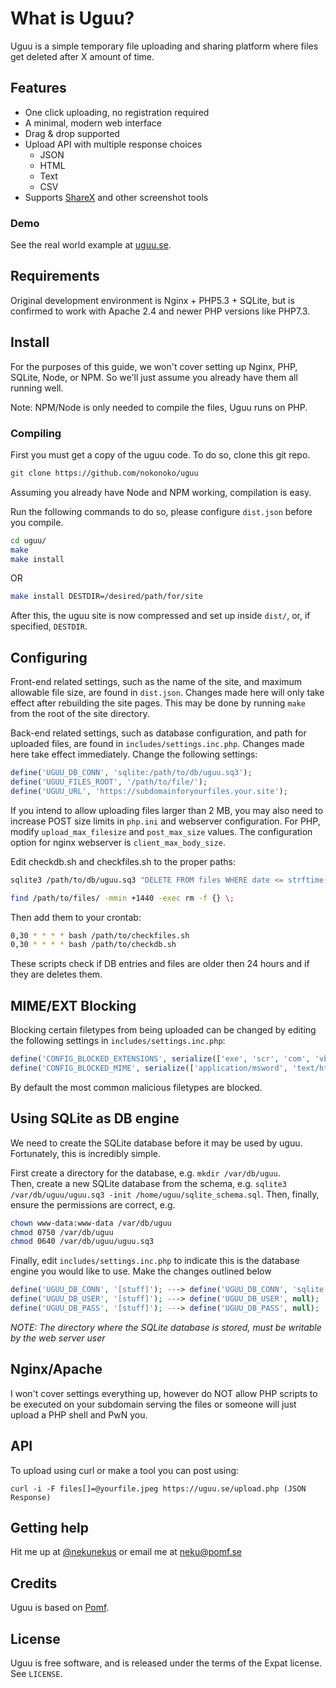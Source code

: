 # What is Uguu?

Uguu is a simple temporary file uploading and sharing platform where files get deleted after X amount of time.

## Features

- One click uploading, no registration required
- A minimal, modern web interface
- Drag & drop supported
- Upload API with multiple response choices
  - JSON
  - HTML
  - Text
  - CSV
- Supports [ShareX](https://getsharex.com/) and other screenshot tools

### Demo

See the real world example at [uguu.se](https://uguu.se).

## Requirements

Original development environment is Nginx + PHP5.3 + SQLite, but is confirmed to
work with Apache 2.4 and newer PHP versions like PHP7.3.

## Install

For the purposes of this guide, we won't cover setting up Nginx, PHP, SQLite,
Node, or NPM. So we'll just assume you already have them all running well.

Note: NPM/Node is only needed to compile the files, Uguu runs on PHP.

### Compiling

First you must get a copy of the uguu code.  To do so, clone this git repo.
```bash
git clone https://github.com/nokonoko/uguu
```

Assuming you already have Node and NPM working, compilation is easy.

Run the following commands to do so, please configure `dist.json` before you compile.
```bash
cd uguu/
make
make install
```
OR
```bash
make install DESTDIR=/desired/path/for/site
```
After this, the uguu site is now compressed and set up inside `dist/`, or, if specified, `DESTDIR`.

## Configuring

Front-end related settings, such as the name of the site, and maximum allowable
file size, are found in `dist.json`.  Changes made here will
only take effect after rebuilding the site pages.  This may be done by running
`make` from the root of the site directory.

Back-end related settings, such as database configuration, and path for uploaded files, are found in `includes/settings.inc.php`.  Changes made here take effect immediately. Change the following settings:
```php
define('UGUU_DB_CONN', 'sqlite:/path/to/db/uguu.sq3');
define('UGUU_FILES_ROOT', '/path/to/file/');
define('UGUU_URL', 'https://subdomainforyourfiles.your.site');
```

If you intend to allow uploading files larger than 2 MB, you may also need to
increase POST size limits in `php.ini` and webserver configuration. For PHP,
modify `upload_max_filesize` and `post_max_size` values. The configuration
option for nginx webserver is `client_max_body_size`.

Edit checkdb.sh and checkfiles.sh to the proper paths:
```bash
sqlite3 /path/to/db/uguu.sq3 "DELETE FROM files WHERE date <= strftime('%s', datetime('now', '-1 day'));"
```
```bash
find /path/to/files/ -mmin +1440 -exec rm -f {} \;
```
Then add them to your crontab:
```bash
0,30 * * * * bash /path/to/checkfiles.sh
0,30 * * * * bash /path/to/checkdb.sh
```

These scripts check if DB entries and files are older then 24 hours and if they are deletes them.

## MIME/EXT Blocking

Blocking certain filetypes from being uploaded can be changed by editing the following settings in `includes/settings.inc.php`:
```php
define('CONFIG_BLOCKED_EXTENSIONS', serialize(['exe', 'scr', 'com', 'vbs', 'bat', 'cmd', 'htm', 'html', 'jar', 'msi', 'apk', 'phtml']));
define('CONFIG_BLOCKED_MIME', serialize(['application/msword', 'text/html', 'application/x-dosexec', 'application/java', 'application/java-archive', 'application/x-executable', 'application/x-mach-binary']));
```

By default the most common malicious filetypes are blocked.

## Using SQLite as DB engine

We need to create the SQLite database before it may be used by uguu.
Fortunately, this is incredibly simple.  

First create a directory for the database, e.g. `mkdir /var/db/uguu`.  
Then, create a new SQLite database from the schema, e.g. `sqlite3 /var/db/uguu/uguu.sq3 -init /home/uguu/sqlite_schema.sql`.
Then, finally, ensure the permissions are correct, e.g.
```bash
chown www-data:www-data /var/db/uguu
chmod 0750 /var/db/uguu
chmod 0640 /var/db/uguu/uguu.sq3
```

Finally, edit `includes/settings.inc.php` to indicate this is the database engine you would like to use.  Make the changes outlined below
```php
define('UGUU_DB_CONN', '[stuff]'); ---> define('UGUU_DB_CONN', 'sqlite:/var/db/uguu/uguu.sq3');
define('UGUU_DB_USER', '[stuff]'); ---> define('UGUU_DB_USER', null);
define('UGUU_DB_PASS', '[stuff]'); ---> define('UGUU_DB_PASS', null);
```

*NOTE: The directory where the SQLite database is stored, must be writable by the web server user*

## Nginx/Apache

I won't cover settings everything up, however do NOT allow PHP scripts to be executed on your subdomain serving the files or someone will just upload a PHP shell and PwN you.

## API
To upload using curl or make a tool you can post using: 
```
curl -i -F files[]=@yourfile.jpeg https://uguu.se/upload.php (JSON Response)
```

## Getting help

Hit me up at [@nekunekus](https://twitter.com/nekunekus) or email me at neku@pomf.se

## Credits

Uguu is based on [Pomf](http://github.com/pomf/pomf).

## License

Uguu is free software, and is released under the terms of the Expat license. See
`LICENSE`.
